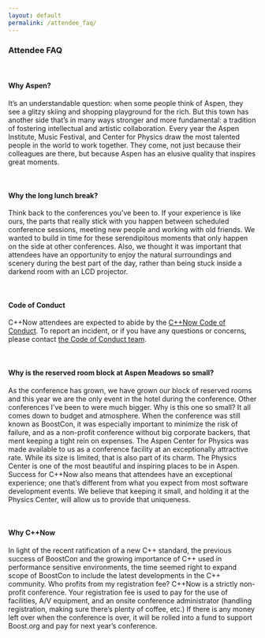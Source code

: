 ```yaml
---
layout: default
permalink: /attendee_faq/
---
```


### Attendee FAQ
<br />

#### Why Aspen?
It’s an understandable question: when some people think of Aspen, they see a glitzy skiing and shopping playground for the rich. But this town has another side that’s in many ways stronger and more fundamental: a tradition of fostering intellectual and artistic collaboration. Every year the Aspen Institute, Music Festival, and Center for Physics draw the most talented people in the world to work together. They come, not just because their colleagues are there, but because Aspen has an elusive quality that inspires great moments.
  

<br />

#### Why the long lunch break?
Think back to the conferences you’ve been to. If your experience is like ours, the parts that really stick with you happen between scheduled conference sessions, meeting new people and working with old friends. We wanted to build in time for these serendipitous moments that only happen on the side at other conferences. Also, we thought it was important that attendees have an opportunity to enjoy the natural surroundings and scenery during the best part of the day, rather than being stuck inside a darkend room with an LCD projector.
  

<br />

#### Code of Conduct
C++Now attendees are expected to abide by the [C++Now Code of Conduct](https://github.com/boostcon/cppnow_code_of_conduct). To report an incident, or if you have any questions or concerns, please contact [the Code of Conduct team](https://github.com/boostcon/cppnow_code_of_conduct/blob/master/code_of_conduct.md#contact-information).

<br />

#### Why is the reserved room block at Aspen Meadows so small?
As the conference has grown, we have grown our block of reserved rooms and this year we are the only event in the hotel during the conference.
Other conferences I’ve been to were much bigger. Why is this one so small?
It all comes down to budget and atmosphere. When the conference was still known as BoostCon, it was especially important to minimize the risk of failure, and as a non-profit conference without big corporate backers, that ment keeping a tight rein on expenses. The Aspen Center for Physics was made available to us as a conference facility at an exceptionally attractive rate. While its size is limited, that is also part of its charm. The Physics Center is one of the most beautiful and inspiring places to be in Aspen. Success for C++Now also means that attendees have an exceptional experience; one that’s different from what you expect from most software development events. We believe that keeping it small, and holding it at the Physics Center, will allow us to provide that uniqueness.
  

<br />

#### Why C++Now
In light of the recent ratification of a new C++ standard, the previous success of BoostCon and the growing importance of C++ used in performance sensitive environments, the time seemed right to expand scope of BoostCon to include the latest developments in the C++ community.
Who profits from my registration fee?
C++Now is a strictly non-profit conference. Your registration fee is used to pay for the use of facilities, A/V equipment, and an onsite conference administrator (handling registration, making sure there’s plenty of coffee, etc.) If there is any money left over when the conference is over, it will be rolled into a fund to support Boost.org and pay for next year’s conference.


<br />

